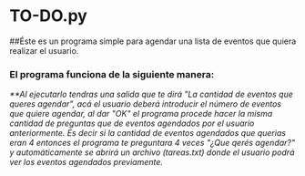 # **TO-DO.py**

##Éste es un programa simple para agendar una lista de eventos que quiera realizar el usuario.

### El programa funciona de la siguiente manera: 
_**Al ejecutarlo tendras una salida que te dirá "La cantidad de eventos que queres agendar", acá el usuario deberá 
introducir el número de eventos que quiere agendar, al dar "OK" el programa procede hacer la misma cantidad de preguntas que de eventos agendados por el usuario anteriormente. Es decir si la cantidad de eventos agendados que querias eran 4 entonces el programa te preguntara 4 veces "¿Que qerés agendar?" y
automáticamente se abrirá un archivo (tareas.txt) donde el usuario podrá ver los eventos agendados previamente._

